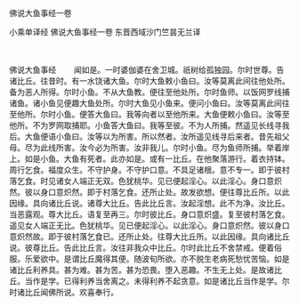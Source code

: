 佛说大鱼事经一卷


小乘单译经
佛说大鱼事经一卷
东晋西域沙门竺昙无兰译


　　

佛说大鱼事经
　　闻如是。一时婆伽婆在舍卫城。祇树给孤独园。尔时世尊。告诸比丘。往昔时。有一水饶诸大鱼。尔时大鱼敕小鱼曰。汝等莫离此间往他处所。备为恶人所得。尔时小鱼。不从大鱼教。便往至他处所。尔时鱼师。以饭网罗线捕诸鱼。诸小鱼见便趣大鱼处所。尔时大鱼见小鱼来。便问小鱼曰。汝等莫离此间往至他所。尔时小鱼。便答大鱼曰。我等向者以至他所来。大鱼便敕小鱼曰。汝等至他所。不为罗网取捕耶。小鱼答大鱼曰。我等至彼。不为人所捕。然遥见长线寻我后。大鱼便语小鱼曰。汝等以为所害。所以然者。汝所遥见线寻后来者。昔先祖父母。尽为此线所害。汝今必为所害。汝非我儿。尔时小鱼。尽为鱼师所捕。举着岸上。如是小鱼。大鱼有死者。此亦如是。或有一比丘。在他聚落游行。着衣持钵。周行乞食。福度众生。不守护身。不守护口意。不具足诸根。意不专一。即于彼村落乞食。时见诸女人端正无双。色犹桃华。见已便起淫心。以此淫心。身口意炽然。彼以身口意炽然。即于村落乞食。还所止处。故发欲想。便往尊比丘所。以此因缘。具向诸比丘说。诸尊大比丘。告此比丘言。汝起淫想。此不为净。汝比丘。当恶露观。尊大比丘。语复至再三。尔时彼比丘。身口意炽盛。复至彼村落乞食。遥见女人端正无比。色犹桃华。见已便起淫心。以此淫心。身口意炽然。彼以身口意炽然故。即于彼村落乞食已。还所止处。往尊大比丘所。以此因缘。具向诸比丘说。彼尊比丘。告此比丘言。汝往非我众中比丘。尔时此比丘不舍禁戒。便着俗服。乐爱欲中。是谓比丘魔得其便。随波旬所欲。亦不脱生老病死愁忧苦恼。如是诸比丘利养具。甚为难。甚为苦。甚为恐畏。堕入恶趣。不生无上处。是故诸比丘。当作是学。已得利养当舍离之。未得利养不起贪意。如是诸比丘当作是学。尔时诸比丘闻佛所说。欢喜奉行。


